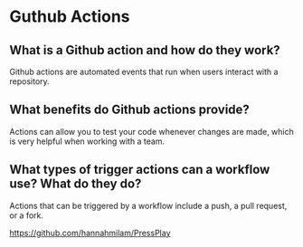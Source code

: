 # Guthub Actions

## What is a Github action and how do they work?

Github actions are automated events that run when users interact with a repository.

## What benefits do Github actions provide?

Actions can allow you to test your code whenever changes are made, which is very helpful when working with a team.

## What types of trigger actions can a workflow use? What do they do?

Actions that can be triggered by a workflow include a push, a pull request, or a fork.

https://github.com/hannahmilam/PressPlay